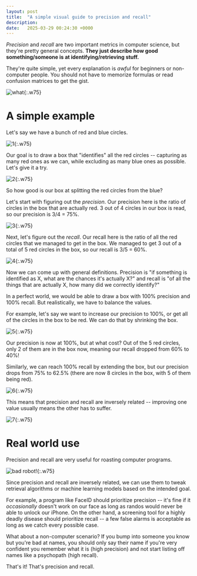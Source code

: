 ```yaml
---
layout: post
title:  "A simple visual guide to precision and recall"
description: 
date:   2025-03-29 00:24:30 +0000
---
```


_Precision_ and _recall_ are two important metrics in computer science, but they're pretty general concepts. **They just describe how good something/someone is at identifying/retrieving stuff.**

They're quite simple, yet every explanation is _awful_ for beginners or non-computer people. You should not have to memorize formulas or read confusion matrices to get the gist.

![what](/assets/pr-what.png){:.w75}

# A simple example

Let's say we have a bunch of red and blue circles. 

![1](/assets/pr-1.svg){:.w75}

Our goal is to draw a box that "identifies" all the red circles -- capturing as many red ones as we can, while excluding as many blue ones as possible. Let's give it a try.

![2](/assets/pr-2.svg){:.w75}

So how good is our box at splitting the red circles from the blue?

Let's start with figuring out the _precision_. Our precision here is the ratio of circles in the box that are actually red. 3 out of 4 circles in our box is read, so our precision is 3/4 = 75%.

![3](/assets/pr-3.svg){:.w75}

Next, let's figure out the _recall_. Our recall here is the ratio of all the red circles that we managed to get in the box. We managed to get 3 out of a total of 5 red circles in the box, so our recall is 3/5 = 60%.

![4](/assets/pr-4.svg){:.w75}

Now we can come up with general definitions. Precision is "if something is identified as X, what are the chances it's actually X?" and recall is "of all the things that are actually X, how many did we correctly identify?"

In a perfect world, we would be able to draw a box with 100% precision and 100% recall. But realistically, we have to balance the values.

For example, let's say we want to increase our precision to 100%, or get all of the circles in the box to be red. We can do that by shrinking the box.

![5](/assets/pr-5.svg){:.w75}

Our precision is now at 100%, but at what cost? Out of the 5 red circles, only 2 of them are in the box now, meaning our recall dropped from 60% to 40%!

Similarly, we can reach 100% recall by extending the box, but our precision drops from 75% to 62.5% (there are now 8 circles in the box, with 5 of them being red).

![6](/assets/pr-6.svg){:.w75}

This means that precision and recall are inversely related -- improving one value usually means the other has to suffer.

![7](/assets/pr-7.svg){:.w75}

# Real world use

Precision and recall are very useful for roasting computer programs.

![bad robot!](/assets/pr-bad-robot.png){:.w75}

Since precision and recall are inversely related, we can use them to tweak retrieval algorithms or machine learning models based on the intended goal. 

For example, a program like FaceID should prioritize precision -- it's fine if it _occasionally_ doesn't work on our face as long as randos would never be able to unlock our iPhone. On the other hand, a screening tool for a highly deadly disease should prioritize recall -- a few false alarms is acceptable as long as we catch every possible case.

What about a non-computer scenario? If you bump into someone you know but you're bad at names, you should only say their name if you're very confident you remember what it is (high precision) and not start listing off names like a psychopath (high recall).

That's it! That's precision and recall.

